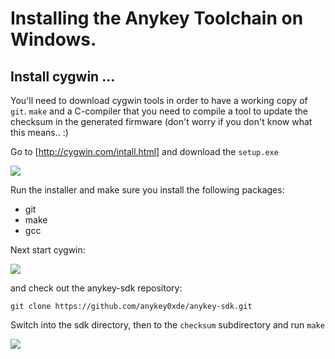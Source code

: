 # Installing the Anykey Toolchain on Windows.

## Install cygwin ...

You'll need to download cygwin tools in order to have a working copy of
`git`. `make` and a C-compiler that you need to compile a tool to update
the checksum in the generated firmware (don't worry if you don't know
what this means.. :)

Go to [http://cygwin.com/intall.html] and download the `setup.exe`

![](https://raw.github.com/anykey0xde/tutorial/master/img/download_cygwin.png)

Run the installer and make sure you install the following packages:

* git
* make
* gcc

Next start cygwin:

![](https://raw.github.com/anykey0xde/tutorial/master/img/cygwin.start.png)

and check out the anykey-sdk repository:

    git clone https://github.com/anykey0xde/anykey-sdk.git

Switch into the sdk directory, then to the `checksum` subdirectory and run `make`

![](https://raw.github.com/anykey0xde/tutorial/master/img/cygwin.step1.png)
